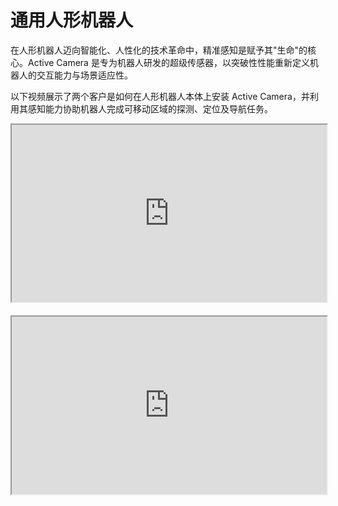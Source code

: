 # 通用人形机器人

在人形机器人迈向智能化、人性化的技术革命中，精准感知是赋予其"生命"的核心。Active Camera 是专为机器人研发的超级传感器，以突破性性能重新定义机器人的交互能力与场景适应性。

以下视频展示了两个客户是如何在人形机器人本体上安装 Active Camera，并利用其感知能力协助机器人完成可移动区域的探测、定位及导航任务。

[//]: # (padding-top 设置为 56.25%（即 9/16），以确保容器的宽高比为 16:9)

<div style="margin-bottom: 24px; position:relative; width:100%; padding-top: 56.25%;" class="video-container">
    <iframe src="https://cdn.robosense.cn/AC_wiki/Healthy_loong.mp4" allowfullscreen style="position:absolute; top:0; left:0; width:100%; height:100%;"></iframe>
</div>

<div style="margin-bottom: 24px; position:relative; width:100%; padding-top: 56.25%;" class="video-container">
    <iframe src="https://cdn.robosense.cn/AC_wiki/hust_huazhong.mp4" allowfullscreen style="position:absolute; top:0; left:0; width:100%; height:100%;"></iframe>
</div>
